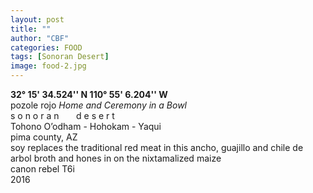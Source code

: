 ```yaml
---
layout: post
title: ""
author: "CBF"
categories: FOOD
tags: [Sonoran Desert]
image: food-2.jpg
---
```

**32° 15' 34.524'' N 110° 55' 6.204'' W**<br>
pozole rojo *Home and Ceremony in a Bowl*<br> 
s o n o r a n &nbsp; &nbsp; &nbsp; d e s e r t <br>
Tohono O’odham - Hohokam - Yaqui <br>
pima county, AZ <br>
soy replaces the traditional red meat in this ancho, guajillo and chile de arbol broth and hones in on the nixtamalized maize <br>
canon rebel T6i <br>
2016
